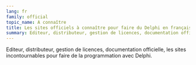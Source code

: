 ```yaml
---
lang: fr
family: official
topic_name: A connaître
title: Les sites officiels à connaître pour faire du Delphi en français
summary: Editeur, distributeur, gestion de licences, documentation officielle, les sites incontournables pour faire de la programmation avec Delphi.
---
```

Editeur, distributeur, gestion de licences, documentation officielle, les sites incontournables pour faire de la programmation avec Delphi.